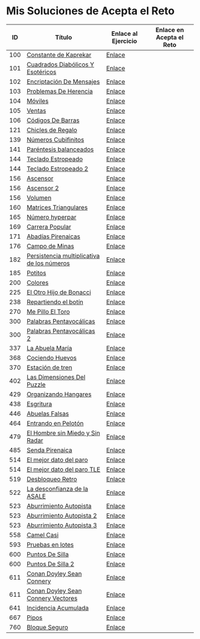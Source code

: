 # Mis Soluciones de Acepta el Reto

| **ID** | **Título**                                                | **Enlace al Ejercicio**                               | **Enlace en Acepta el Reto**                               |
|--------|-----------------------------------------------------------|------------------------------------------------------|-----------------------------------------------------------|
| 100    | [Constante de Kaprekar](src/aceptaelreto/ConstanteDeKaprekar_100.java)    | [Enlace](https://aceptaelreto.com/problem/statement.php?id=100)    |
| 101    | [Cuadrados Diabólicos Y Esotéricos](src/aceptaelreto/CuadradosDiabolicosYEsotericos_101.java)   | [Enlace](https://aceptaelreto.com/problem/statement.php?id=101)   |
| 102    | [Encriptación De Mensajes](src/aceptaelreto/EncriptacionDeMensajes_102.java)    | [Enlace](https://aceptaelreto.com/problem/statement.php?id=102)    |
| 103    | [Problemas De Herencia](src/aceptaelreto/ProblemasDeHerencia_103.java)   | [Enlace](https://aceptaelreto.com/problem/statement.php?id=103)   |
| 104    | [Móviles](src/aceptaelreto/Moviles_104.java)   | [Enlace](https://aceptaelreto.com/problem/statement.php?id=104)   |
| 105    | [Ventas](src/aceptaelreto/Ventas_105.java)    | [Enlace](https://aceptaelreto.com/problem/statement.php?id=105)   |
| 106    | [Códigos De Barras](src/aceptaelreto/CodigosDeBarras_106.java)   | [Enlace](https://aceptaelreto.com/problem/statement.php?id=106)  |
| 121    | [Chicles de Regalo](src/aceptaelreto/ChiclesDeRegalo_121.java)   | [Enlace](https://aceptaelreto.com/problem/statement.php?id=121)   |
| 139    | [Números Cubifinitos](src/aceptaelreto/NumerosCubifinitos_139.java)    | [Enlace](https://aceptaelreto.com/problem/statement.php?id=139)  |
| 141    | [Paréntesis balanceados](src/aceptaelreto/ParentesisBalanceados_141.java)    | [Enlace](https://aceptaelreto.com/problem/statement.php?id=141)  |
| 144    | [Teclado Estropeado](src/aceptaelreto/TecladoEstropeado_144.java)    | [Enlace](https://aceptaelreto.com/problem/statement.php?id=144)  |
| 144    | [Teclado Estropeado 2](src/aceptaelreto/TecladoEstropeado2_144.java)    | [Enlace](https://aceptaelreto.com/problem/statement.php?id=144)  |
| 156    | [Ascensor](src/aceptaelreto/Ascensor_156.java)    | [Enlace](https://aceptaelreto.com/problem/statement.php?id=156)   |
| 156    | [Ascensor 2](src/aceptaelreto/Ascensor2_156.java)   | [Enlace](https://aceptaelreto.com/problem/statement.php?id=156)   |
| 156    | [Volumen](src/aceptaelreto/Volumen_156.java)    | [Enlace](https://aceptaelreto.com/problem/statement.php?id=156)   |
| 160    | [Matrices Triangulares](src/aceptaelreto/MatricesTriangulares_160.java)   | [Enlace](https://aceptaelreto.com/problem/statement.php?id=160)   |
| 165    | [Número hyperpar](src/aceptaelreto/NumeroHyperpar_165.java)   | [Enlace](https://aceptaelreto.com/problem/statement.php?id=165)   |
| 169    | [Carrera Popular](src/aceptaelreto/CarreraPopular_169.java)   | [Enlace](https://aceptaelreto.com/problem/statement.php?id=169)   |
| 171    | [Abadías Pirenaicas](src/aceptaelreto/AbadiasPirenaicas_171.java)    | [Enlace](https://aceptaelreto.com/problem/statement.php?id=171)  |
| 176    | [Campo de Minas](src/aceptaelreto/CampoDeMinas_176.java)    | [Enlace](https://aceptaelreto.com/problem/statement.php?id=176)  |
| 182    | [Persistencia multiplicativa de los números](src/aceptaelreto/PersistenciaMultiplicativaNumeros_182.java)   | [Enlace](https://aceptaelreto.com/problem/statement.php?id=182)  |
| 185    | [Potitos](src/aceptaelreto/Potitos_185.java)    | [Enlace](https://aceptaelreto.com/problem/statement.php?id=185)  |
| 200    | [Colores](src/aceptaelreto/Colores_200.java)    | [Enlace](https://aceptaelreto.com/problem/statement.php?id=200)  |
| 225    | [El Otro Hijo de Bonacci](src/aceptaelreto/ElOtroHijoDeBonacci_225.java)    | [Enlace](https://aceptaelreto.com/problem/statement.php?id=225)  |
| 238    | [Repartiendo el botín](src/aceptaelreto/RepartiendoElBotin_238.java)   | [Enlace](https://aceptaelreto.com/problem/statement.php?id=238)  |
| 270    | [Me Pillo El Toro](src/aceptaelreto/MePilloElToro_270.java)    | [Enlace](https://aceptaelreto.com/problem/statement.php?id=270)  |
| 300    | [Palabras Pentavocálicas](src/aceptaelreto/PalabrasPentavocalicas_300.java)   | [Enlace](https://aceptaelreto.com/problem/statement.php?id=300)  |
| 300    | [Palabras Pentavocálicas 2](src/aceptaelreto/PalabrasPentavocalicas2_300.java)   | [Enlace](https://aceptaelreto.com/problem/statement.php?id=300)  |
| 337    | [La Abuela María](src/aceptaelreto/LaAbuelaMaria_337.java)    | [Enlace](https://aceptaelreto.com/problem/statement.php?id=337)  |
| 368    | [Cociendo Huevos](src/aceptaelreto/CociendoHuevos_368.java)   | [Enlace](https://aceptaelreto.com/problem/statement.php?id=368)  |
| 370    | [Estación de tren](src/aceptaelreto/EstacionDeTren_370.java)    | [Enlace](https://aceptaelreto.com/problem/statement.php?id=370)  |
| 402    | [Las Dimensiones Del Puzzle](src/aceptaelreto/LasDimensionesDelPuzzle_402.java)   | [Enlace](https://aceptaelreto.com/problem/statement.php?id=402)  |
| 429    | [Organizando Hangares](src/aceptaelreto/OrganizandoHangares_429.java)   | [Enlace](https://aceptaelreto.com/problem/statement.php?id=429)  |
| 438    | [Esgritura](src/aceptaelreto/Esgritura_438.java)    | [Enlace](https://aceptaelreto.com/problem/statement.php?id=438)  |
| 446    | [Abuelas Falsas](src/aceptaelreto/AbuelasFalsas_446.java)   | [Enlace](https://aceptaelreto.com/problem/statement.php?id=446)  |
| 464    | [Entrando en Pelotón](src/aceptaelreto/EntrandoEnPeloton_464.java)   | [Enlace](https://aceptaelreto.com/problem/statement.php?id=464)  |
| 479    | [El Hombre sin Miedo y Sin Radar](src/aceptaelreto/ElHombreSinMiedoYSinRadar_479.java)    | [Enlace](https://aceptaelreto.com/problem/statement.php?id=479)  |
| 485    | [Senda Pirenaica](src/aceptaelreto/SendaPirenaica_485.java)    | [Enlace](https://aceptaelreto.com/problem/statement.php?id=485)  |
| 514    | [El mejor dato del paro](src/aceptaelreto/ElMejorDatoDelParo_514.java)   | [Enlace](https://aceptaelreto.com/problem/statement.php?id=514)  |
| 514    | [El mejor dato del paro TLE](src/aceptaelreto/ElMejorDatoDelParoTLE_514.java)   | [Enlace](https://aceptaelreto.com/problem/statement.php?id=514)  |
| 519    | [Desbloqueo Retro](src/aceptaelreto/DesbloqueoRetro_519.java)    | [Enlace](https://aceptaelreto.com/problem/statement.php?id=519)  |
| 522    | [La desconfianza de la ASALE](src/aceptaelreto/DesconfianzaASALE_522.java)   | [Enlace](https://aceptaelreto.com/problem/statement.php?id=522)  |
| 523    | [Aburrimiento Autopista](src/aceptaelreto/AburrimientoAutopista_523.java)   | [Enlace](https://aceptaelreto.com/problem/statement.php?id=523)  |
| 523    | [Aburrimiento Autopista 2](src/aceptaelreto/AburrimientoAutopista2_523.java)   | [Enlace](https://aceptaelreto.com/problem/statement.php?id=523)  |
| 523    | [Aburrimiento Autopista 3](src/aceptaelreto/AburrimientoAutopista3_523.java)   | [Enlace](https://aceptaelreto.com/problem/statement.php?id=523)  |
| 558    | [Camel Casi](src/aceptaelreto/CamelCasi_558.java)   | [Enlace](https://aceptaelreto.com/problem/statement.php?id=558)  |
| 593    | [Pruebas en lotes](src/aceptaelreto/PruebasPorLotes_593.java)    | [Enlace](https://aceptaelreto.com/problem/statement.php?id=593)  |
| 600    | [Puntos De Silla](src/aceptaelreto/PuntosDeSilla_600.java)    | [Enlace](https://aceptaelreto.com/problem/statement.php?id=600)  |
| 600    | [Puntos De Silla 2](src/aceptaelreto/PuntosDeSilla2_600.java)   | [Enlace](https://aceptaelreto.com/problem/statement.php?id=600)  |
| 611    | [Conan Doyley Sean Connery](src/aceptaelreto/ConanDoyleySeanConnery_611.java)   | [Enlace](https://aceptaelreto.com/problem/statement.php?id=611)  |
| 611    | [Conan Doyley Sean Connery Vectores](src/aceptaelreto/ConanDoyleySeanConneryVectores_611.java)   | [Enlace](https://aceptaelreto.com/problem/statement.php?id=611)  |
| 641    | [Incidencia Acumulada](src/aceptaelreto/IncidenteDhahran_641.java)   | [Enlace](https://aceptaelreto.com/problem/statement.php?id=641)  |
| 667    | [Pipos](src/aceptaelreto/Pipos_667.java)   | [Enlace](https://aceptaelreto.com/problem/statement.php?id=667)  |
| 760    | [Bloque Seguro](src/aceptaelreto/BloqueSeguro_760.java)    | [Enlace](https://aceptaelreto.com/problem/statement.php?id=760)  |
